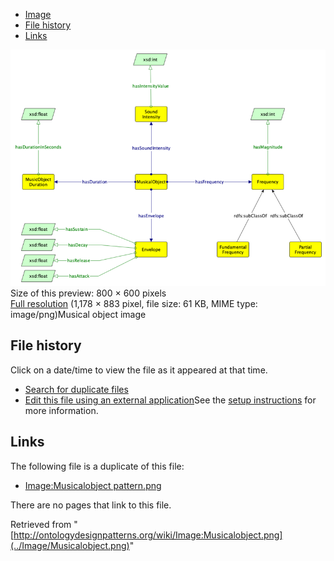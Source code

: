 * [Image](../Image/Musicalobject.png#file)
* [File history](../Image/Musicalobject.png#filehistory)
* [Links](../Image/Musicalobject.png#filelinks)

[![Image:Musicalobject.png](../images/thumb/a/a3/Musicalobject.png/800px-Musicalobject.png)](../images/a/a3/Musicalobject.png)  
Size of this preview: 800 × 600 pixels  
[Full resolution](../images/a/a3/Musicalobject.png)‎ (1,178 × 883 pixel, file size: 61 KB, MIME type: image/png)Musical object image




## File history

Click on a date/time to view the file as it appeared at that time.



  
* [Search for duplicate files](http://ontologydesignpatterns.org/wiki/Special:FileDuplicateSearch/Musicalobject.png "Special:FileDuplicateSearch/Musicalobject.png")
* [Edit this file using an external application](http://ontologydesignpatterns.org/wiki/index.php?title=Image:Musicalobject.png&action=edit&externaledit=true&mode=file "Image:Musicalobject.png")See the [setup instructions](http://www.mediawiki.org/wiki/Manual:External_editors "http://www.mediawiki.org/wiki/Manual:External_editors") for more information.

## Links



The following file is a duplicate of this file:


* [Image:Musicalobject pattern.png](../Image/Musicalobject_pattern.png "Image:Musicalobject pattern.png")


There are no pages that link to this file.




Retrieved from "[http://ontologydesignpatterns.org/wiki/Image:Musicalobject.png](../Image/Musicalobject.png)"